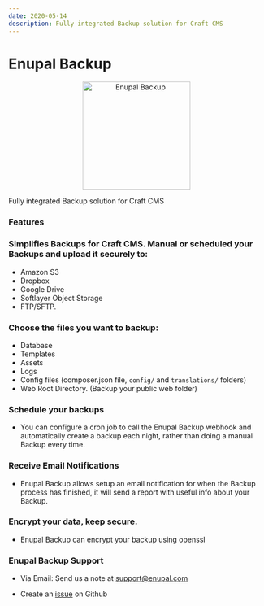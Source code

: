 ```yaml
---
date: 2020-05-14
description: Fully integrated Backup solution for Craft CMS
---
```


# Enupal Backup
<p align="center">
	<a href="https://enupal.com/craft-plugins/enupal-backup/docs/" target="_blank">
	<img width="212" height="212" src="https://enupal.com/assets/docs/backup-icon.svg" alt="Enupal Backup"></a>
</p>

Fully integrated Backup solution for Craft CMS

### Features

### Simplifies Backups for Craft CMS. Manual or scheduled your Backups and upload it securely to:

* Amazon S3
* Dropbox
* Google Drive
* Softlayer Object Storage
* FTP/SFTP.

### Choose the files you want to backup:

* Database
* Templates
* Assets
* Logs
* Config files (composer.json file, `config/` and `translations/` folders)
* Web Root Directory. (Backup your public web folder)

### Schedule your backups

* You can configure a cron job to call the Enupal Backup webhook and automatically create a backup each night, rather than doing a manual Backup every time.

### Receive Email Notifications

* Enupal Backup allows setup an email notification for when the Backup process has finished, it will send a report with useful info about your Backup.

### Encrypt your data, keep secure.

* Enupal Backup can encrypt your backup using openssl

### Enupal Backup Support

* Via Email: Send us a note at support@enupal.com

* Create an [issue](https://github.com/enupal/backup/issues) on Github
